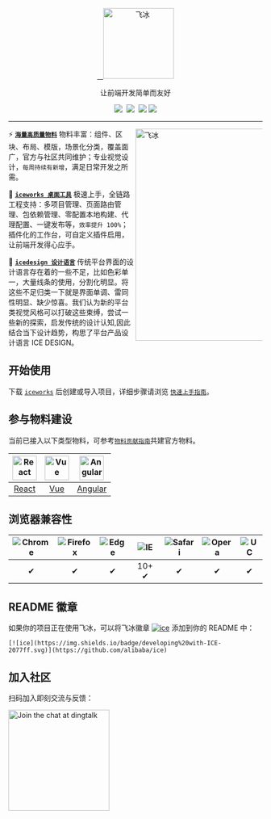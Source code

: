 <p align="center">
  <a href="https://alibaba.github.io/ice">
    <img alt="飞冰" src="https://user-images.githubusercontent.com/677114/40338709-3c75fe4a-5da9-11e8-9874-c17445ed673b.png" width="140">
  </a>
</p>

<p align="center">让前端开发简单而友好</p>

<p align="center">
  <a href="https://github.com/alibaba/ice/blob/master/LICENSE"><img src="https://img.shields.io/badge/license-MIT-brightgreen.svg"></a>
  <a href="https://github.com/alibaba/ice"><img src="https://img.shields.io/badge/developing%20with-ICE-2077ff.svg"></a>
  <a href="https://travis-ci.org/alibaba/ice"><img src="https://api.travis-ci.org/alibaba/ice.svg?branch=master"></a>
  <a href="https://gitter.im/alibaba/ice?utm_source=badge&utm_medium=badge&utm_campaign=pr-badge&utm_content=badge"><img src="https://badges.gitter.im/alibaba/ice.svg"></a>
</p>

---

<a href="https://alibaba.github.io/ice/iceworks">
  <img alt="飞冰" src="https://user-images.githubusercontent.com/677114/39990355-f806798e-579e-11e8-808e-222a4a7fc66e.png" width="420" align="right" style="max-width: 50%">
</a>

:zap: **[`海量高质量物料`](https://ice.work/block)** 物料丰富：组件、区块、布局、模版，场景化分类，覆盖面广，官方与社区共同维护；专业视觉设计，`每周持续有新增`，满足日常开发之所需。

:dart: **[`iceworks 桌面工具`](https://ice.work/iceworks)** 极速上手，全链路工程支持：多项目管理、页面路由管理、包依赖管理、零配置本地构建、代理配置、一键发布等，`效率提升 100%`；插件化的工作台，可自定义插件启用，让前端开发得心应手。

:art: **[`icedesign 设计语言`](https://ice.work/docs/design/about)** 传统平台界面的设计语言存在着的一些不足，比如色彩单一，大量线条的使用，分割化明显。将这些不足归类一下就是界面单调、雷同性明显、缺少惊喜。我们认为新的平台类视觉风格可以打破这些束缚，尝试一些新的探索，启发传统的设计认知,因此结合当下设计趋势，构思了平台产品设计语言 ICE DESIGN。

## 开始使用

下载 [`iceworks`](https://ice.work/iceworks) 后创建或导入项目，详细步骤请浏览 [`快速上手指南`](https://ice.work/docs/guide/start)。

## 参与物料建设

当前已接入以下类型物料，可参考[`物料贡献指南`](https://ice.work/docs/materials/about)共建官方物料。

|<img alt="React" src="https://user-images.githubusercontent.com/677114/42611693-f921fc7c-85c9-11e8-8de1-6d6013b92f69.png" width="48">| <img alt="Vue" src="https://user-images.githubusercontent.com/677114/42611543-44ef4502-85c9-11e8-9ef9-e9f98477c646.png" width="48">|<img alt="Angular" src="https://user-images.githubusercontent.com/677114/42611627-99ac22c2-85c9-11e8-845b-b8470452eb26.png" width="48">
| :---: | :---: | :---: |
| [React](https://github.com/ice-lab/react-materials) | [Vue](https://github.com/ice-lab/vue-materials) | [Angular](https://github.com/ice-lab/angular-materials) |

## 浏览器兼容性

![Chrome](https://raw.github.com/alrra/browser-logos/master/src/chrome/chrome_48x48.png) | ![Firefox](https://raw.github.com/alrra/browser-logos/master/src/firefox/firefox_48x48.png) | ![Edge](https://raw.github.com/alrra/browser-logos/master/src/edge/edge_48x48.png) | ![IE](https://raw.github.com/alrra/browser-logos/master/src/archive/internet-explorer_9-11/internet-explorer_9-11_48x48.png) | ![Safari](https://raw.github.com/alrra/browser-logos/master/src/safari/safari_48x48.png) | ![Opera](https://raw.github.com/alrra/browser-logos/master/src/opera/opera_48x48.png) | ![UC](https://raw.github.com/alrra/browser-logos/master/src/uc/uc_48x48.png)
:---: | :---: | :---: | :---: | :---: | :---: | :---:
 ✔ |  ✔ |  ✔ |  10+ ✔ |  ✔ |  ✔ | ✔

## README 徽章

如果你的项目正在使用飞冰，可以将飞冰徽章 [![ice](https://img.shields.io/badge/developing%20with-ICE-2077ff.svg)](https://github.com/alibaba/ice) 添加到你的 README 中：

```
[![ice](https://img.shields.io/badge/developing%20with-ICE-2077ff.svg)](https://github.com/alibaba/ice)
```

## 加入社区

扫码加入即刻交流与反馈：

<img alt="Join the chat at dingtalk" src="https://img.alicdn.com/tfs/TB1q_oaQgTqK1RjSZPhXXXfOFXa-993-1280.png" width="200">

